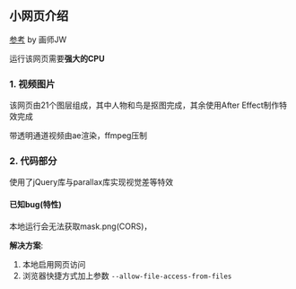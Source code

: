 ## 小网页介绍
[参考](https://www.pixiv.net/artworks/75657296) by 画师JW

运行该网页需要**强大的CPU**

### 1. 视频图片

该网页由21个图层组成，其中人物和鸟是抠图完成，其余使用After Effect制作特效完成

带透明通道视频由ae渲染，ffmpeg压制

### 2. 代码部分

使用了jQuery库与parallax库实现视觉差等特效

#### 已知bug(特性)

本地运行会无法获取mask.png(CORS)，

**解决方案**:

1. 本地启用网页访问
2. 浏览器快捷方式加上参数 ``--allow-file-access-from-files``


